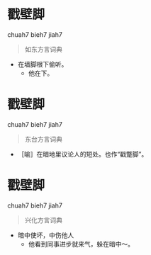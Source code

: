 # 戳壁脚
chuah7 bieh7 jiah7
> 如东方言词典
- 在墙脚根下偷听。
  - 他在下。

# 戳壁脚
chuah7 bieh7 jiah7
> 东台方言词典
- ［喻］在暗地里议论人的短处。也作“戳蹩脚”。

# 戳壁脚
chuah7 bieh7 jiah7
> 兴化方言词典
- 暗中使坏，中伤他人
  - 他看到同事进步就来气，躲在暗中～。
